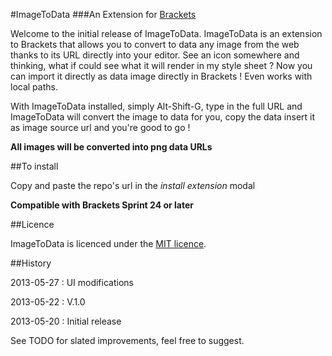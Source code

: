 #ImageToData
###An Extension for [Brackets](https://github.com/adobe/brackets)


Welcome to the initial release of ImageToData.
ImageToData is an extension to Brackets that allows you to convert to data any image from the web thanks to its URL directly into your editor.
See an icon somewhere and thinking, what if could see what it will render in my style sheet ? Now you can import it directly as data image directly in Brackets !
Even works with local paths.

With ImageToData installed, simply Alt-Shift-G,
type in the full URL and ImageToData will convert the image to data for you,
copy the data insert it as image source url and you're good to go !

**All images will be converted into png data URLs**

##To install


Copy and paste the repo's url in the *install extension* modal

**Compatible with Brackets Sprint 24 or later**

##Licence

ImageToData is licenced under the [MIT licence](http://en.wikipedia.org/wiki/MIT_licence).

##History

2013-05-27 : UI modifications

2013-05-22 : V.1.0

2013-05-20 : Initial release


See TODO for slated improvements, feel free to suggest.
